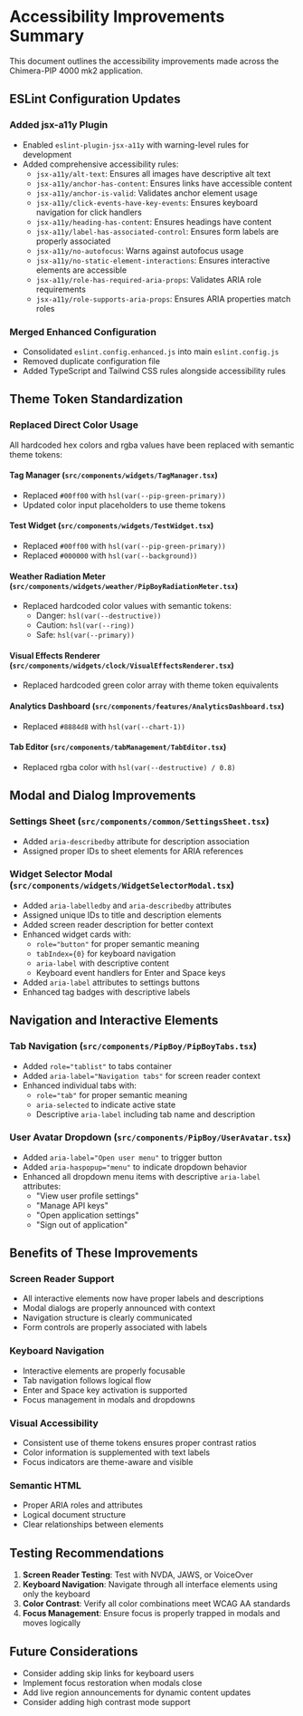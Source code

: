 # Accessibility Improvements Summary

This document outlines the accessibility improvements made across the Chimera-PIP 4000 mk2 application.

## ESLint Configuration Updates

### Added jsx-a11y Plugin
- Enabled `eslint-plugin-jsx-a11y` with warning-level rules for development
- Added comprehensive accessibility rules:
  - `jsx-a11y/alt-text`: Ensures all images have descriptive alt text
  - `jsx-a11y/anchor-has-content`: Ensures links have accessible content
  - `jsx-a11y/anchor-is-valid`: Validates anchor element usage
  - `jsx-a11y/click-events-have-key-events`: Ensures keyboard navigation for click handlers
  - `jsx-a11y/heading-has-content`: Ensures headings have content
  - `jsx-a11y/label-has-associated-control`: Ensures form labels are properly associated
  - `jsx-a11y/no-autofocus`: Warns against autofocus usage
  - `jsx-a11y/no-static-element-interactions`: Ensures interactive elements are accessible
  - `jsx-a11y/role-has-required-aria-props`: Validates ARIA role requirements
  - `jsx-a11y/role-supports-aria-props`: Ensures ARIA properties match roles

### Merged Enhanced Configuration
- Consolidated `eslint.config.enhanced.js` into main `eslint.config.js`
- Removed duplicate configuration file
- Added TypeScript and Tailwind CSS rules alongside accessibility rules

## Theme Token Standardization

### Replaced Direct Color Usage
All hardcoded hex colors and rgba values have been replaced with semantic theme tokens:

#### Tag Manager (`src/components/widgets/TagManager.tsx`)
- Replaced `#00ff00` with `hsl(var(--pip-green-primary))`
- Updated color input placeholders to use theme tokens

#### Test Widget (`src/components/widgets/TestWidget.tsx`)
- Replaced `#00ff00` with `hsl(var(--pip-green-primary))`
- Replaced `#000000` with `hsl(var(--background))`

#### Weather Radiation Meter (`src/components/widgets/weather/PipBoyRadiationMeter.tsx`)
- Replaced hardcoded color values with semantic tokens:
  - Danger: `hsl(var(--destructive))`
  - Caution: `hsl(var(--ring))`
  - Safe: `hsl(var(--primary))`

#### Visual Effects Renderer (`src/components/widgets/clock/VisualEffectsRenderer.tsx`)
- Replaced hardcoded green color array with theme token equivalents

#### Analytics Dashboard (`src/components/features/AnalyticsDashboard.tsx`)
- Replaced `#8884d8` with `hsl(var(--chart-1))`

#### Tab Editor (`src/components/tabManagement/TabEditor.tsx`)
- Replaced rgba color with `hsl(var(--destructive) / 0.8)`

## Modal and Dialog Improvements

### Settings Sheet (`src/components/common/SettingsSheet.tsx`)
- Added `aria-describedby` attribute for description association
- Assigned proper IDs to sheet elements for ARIA references

### Widget Selector Modal (`src/components/widgets/WidgetSelectorModal.tsx`)
- Added `aria-labelledby` and `aria-describedby` attributes
- Assigned unique IDs to title and description elements
- Added screen reader description for better context
- Enhanced widget cards with:
  - `role="button"` for proper semantic meaning
  - `tabIndex={0}` for keyboard navigation
  - `aria-label` with descriptive content
  - Keyboard event handlers for Enter and Space keys
- Added `aria-label` attributes to settings buttons
- Enhanced tag badges with descriptive labels

## Navigation and Interactive Elements

### Tab Navigation (`src/components/PipBoy/PipBoyTabs.tsx`)
- Added `role="tablist"` to tabs container
- Added `aria-label="Navigation tabs"` for screen reader context
- Enhanced individual tabs with:
  - `role="tab"` for proper semantic meaning
  - `aria-selected` to indicate active state
  - Descriptive `aria-label` including tab name and description

### User Avatar Dropdown (`src/components/PipBoy/UserAvatar.tsx`)
- Added `aria-label="Open user menu"` to trigger button
- Added `aria-haspopup="menu"` to indicate dropdown behavior
- Enhanced all dropdown menu items with descriptive `aria-label` attributes:
  - "View user profile settings"
  - "Manage API keys"
  - "Open application settings"
  - "Sign out of application"

## Benefits of These Improvements

### Screen Reader Support
- All interactive elements now have proper labels and descriptions
- Modal dialogs are properly announced with context
- Navigation structure is clearly communicated
- Form controls are properly associated with labels

### Keyboard Navigation
- Interactive elements are properly focusable
- Tab navigation follows logical flow
- Enter and Space key activation is supported
- Focus management in modals and dropdowns

### Visual Accessibility
- Consistent use of theme tokens ensures proper contrast ratios
- Color information is supplemented with text labels
- Focus indicators are theme-aware and visible

### Semantic HTML
- Proper ARIA roles and attributes
- Logical document structure
- Clear relationships between elements

## Testing Recommendations

1. **Screen Reader Testing**: Test with NVDA, JAWS, or VoiceOver
2. **Keyboard Navigation**: Navigate through all interface elements using only the keyboard
3. **Color Contrast**: Verify all color combinations meet WCAG AA standards
4. **Focus Management**: Ensure focus is properly trapped in modals and moves logically

## Future Considerations

- Consider adding skip links for keyboard users
- Implement focus restoration when modals close
- Add live region announcements for dynamic content updates
- Consider adding high contrast mode support

